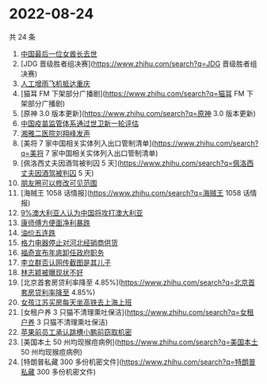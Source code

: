 # 2022-08-24

共 24 条

<!-- BEGIN -->
<!-- 最后更新时间 Wed Aug 24 2022 17:10:46 GMT+0800 (China Standard Time) -->

1. [中国最后一位女酋长去世](https://www.zhihu.com/search?q=中国最后一位女酋长去世)
1. [JDG 晋级胜者组决赛](https://www.zhihu.com/search?q=JDG 晋级胜者组决赛)
1. [人工增雨飞机抵达重庆](https://www.zhihu.com/search?q=人工增雨飞机抵达重庆)
1. [猫耳 FM 下架部分广播剧](https://www.zhihu.com/search?q=猫耳 FM 下架部分广播剧)
1. [原神 3.0 版本更新](https://www.zhihu.com/search?q=原神 3.0 版本更新)
1. [中国疫苗监管体系通过世卫新一轮评估](https://www.zhihu.com/search?q=中国疫苗监管体系通过世卫新一轮评估)
1. [湘雅二医院刘翔峰发声](https://www.zhihu.com/search?q=湘雅二医院刘翔峰发声)
1. [美将 7 家中国相关实体列入出口管制清单](https://www.zhihu.com/search?q=美将 7 家中国相关实体列入出口管制清单)
1. [佩洛西丈夫因酒驾被判囚 5 天](https://www.zhihu.com/search?q=佩洛西丈夫因酒驾被判囚 5 天)
1. [朋友圈可以修改可见范围](https://www.zhihu.com/search?q=朋友圈可以修改可见范围)
1. [海贼王 1058 话情报](https://www.zhihu.com/search?q=海贼王 1058 话情报)
1. [9%澳大利亚人认为中国将攻打澳大利亚](https://www.zhihu.com/search?q=9%澳大利亚人认为中国将攻打澳大利亚)
1. [康师傅方便面净利暴跌](https://www.zhihu.com/search?q=康师傅方便面净利暴跌)
1. [油价五连跌](https://www.zhihu.com/search?q=油价五连跌)
1. [格力电器停止对河北经销商供货](https://www.zhihu.com/search?q=格力电器停止对河北经销商供货)
1. [福奇宣布年底卸任政府职务](https://www.zhihu.com/search?q=福奇宣布年底卸任政府职务)
1. [李立群否认网传截图是其儿子](https://www.zhihu.com/search?q=李立群否认网传截图是其儿子)
1. [林志颖被曝现状不好](https://www.zhihu.com/search?q=林志颖被曝现状不好)
1. [北京首套房贷利率降至 4.85%](https://www.zhihu.com/search?q=北京首套房贷利率降至 4.85%)
1. [女孩江苏买房每天坐高铁去上海上班](https://www.zhihu.com/search?q=女孩江苏买房每天坐高铁去上海上班)
1. [女租户养 3 只猫不清理熏吐保洁](https://www.zhihu.com/search?q=女租户养 3 只猫不清理熏吐保洁)
1. [苹果前员工承认跳槽小鹏前窃取机密](https://www.zhihu.com/search?q=苹果前员工承认跳槽小鹏前窃取机密)
1. [美国本土 50 州均现猴痘病例](https://www.zhihu.com/search?q=美国本土 50 州均现猴痘病例)
1. [特朗普私藏 300 多份机密文件](https://www.zhihu.com/search?q=特朗普私藏 300 多份机密文件)

<!-- END -->

